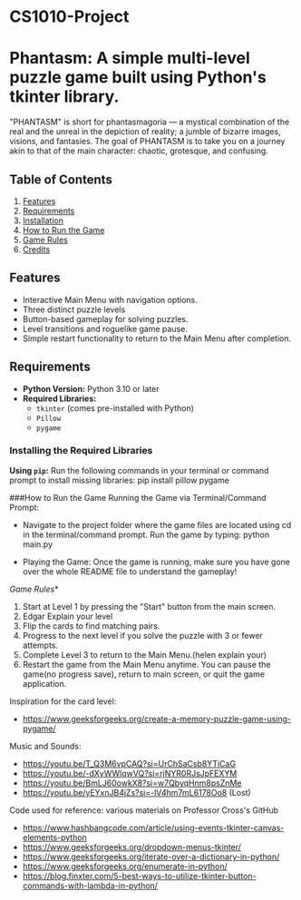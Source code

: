 # CS1010-Project
# Phantasm: A simple multi-level puzzle game built using Python's tkinter library. 
"PHANTASM" is short for phantasmagoria — a mystical combination of the real and the unreal in the depiction of reality; a jumble of bizarre images, visions, and fantasies. The goal of PHANTASM is to take you on a journey akin to that of the main character: chaotic, grotesque, and confusing.

## Table of Contents
1. [Features](#features)
2. [Requirements](#requirements)
3. [Installation](#installation)
4. [How to Run the Game](#how-to-run-the-game)
5. [Game Rules](#game-rules)
6. [Credits](#credits)

## Features
- Interactive Main Menu with navigation options.
- Three distinct puzzle levels 
- Button-based gameplay for solving puzzles.
- Level transitions and roguelike game pause.
- Simple restart functionality to return to the Main Menu after completion.

## Requirements
- **Python Version:** Python 3.10 or later
- **Required Libraries:** 
  - `tkinter` (comes pre-installed with Python)
  - `Pillow`
  - `pygame`

### Installing the Required Libraries

 **Using `pip`:** Run the following commands in your terminal or command prompt to install missing libraries:
   pip install pillow pygame

###How to Run the Game
Running the Game via Terminal/Command Prompt:

- Navigate to the project folder where the game files are located using cd in the terminal/command prompt.
  Run the game by typing: python main.py

- Playing the Game: Once the game is running, make sure you have gone over the whole README file to understand the gameplay!

*Game Rules**
1. Start at Level 1 by pressing the "Start" button from the main screen.
2. Edgar Explain your level
3. Flip the cards to find matching pairs. 
4. Progress to the next level if you solve the puzzle with 3 or fewer attempts.
5. Complete Level 3 to return to the Main Menu.(helen explain your)
6. Restart the game from the Main Menu anytime.
You can pause the game(no progress save), return to main screen, or quit the game application.


Inspiration for the card level: 
- https://www.geeksforgeeks.org/create-a-memory-puzzle-game-using-pygame/ 

Music and Sounds: 
- https://youtu.be/T_Q3M6vpCAQ?si=UrChSaCsb8YTiCaG
- https://youtu.be/-dXyWWlqwVQ?si=rjNYR0RJsJpFEXYM
- https://youtu.be/BmLJ60owkX8?si=w7QbyqHnm8psZnMe
- https://youtu.be/yEYxnJB4jZs?si=-lV4hm7mL6178Oo8 (Lost)
  
Code used for reference: various materials on Professor Cross's GitHub
- https://www.hashbangcode.com/article/using-events-tkinter-canvas-elements-python 
- https://www.geeksforgeeks.org/dropdown-menus-tkinter/
- https://www.geeksforgeeks.org/iterate-over-a-dictionary-in-python/
- https://www.geeksforgeeks.org/enumerate-in-python/ 
- https://blog.finxter.com/5-best-ways-to-utilize-tkinter-button-commands-with-lambda-in-python/
